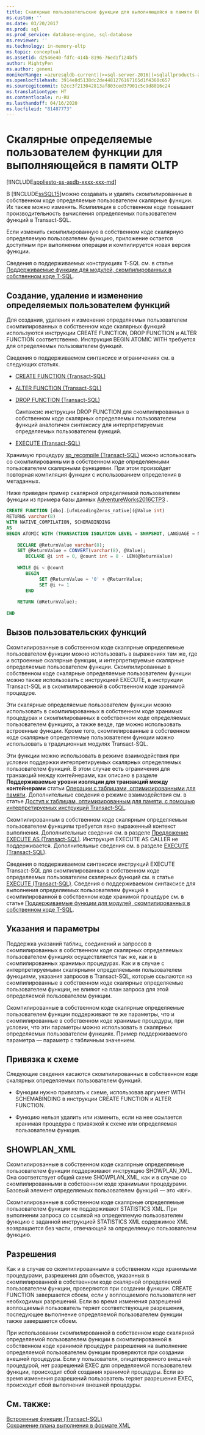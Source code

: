 ```yaml
---
title: Скалярные пользовательские функции для выполняющейся в памяти OLTP | Документация Майкрософт
ms.custom: ''
ms.date: 03/20/2017
ms.prod: sql
ms.prod_service: database-engine, sql-database
ms.reviewer: ''
ms.technology: in-memory-oltp
ms.topic: conceptual
ms.assetid: d2546e40-fdfc-414b-8196-76ed1f124bf5
author: MightyPen
ms.author: genemi
monikerRange: =azuresqldb-current||>=sql-server-2016||=sqlallproducts-allversions||>=sql-server-linux-2017||=azuresqldb-mi-current
ms.openlocfilehash: 3914e8d5138dc2de4481276167165d1f4360c657
ms.sourcegitcommit: b2cc3f213042813af803ced37901c5c9d8016c24
ms.translationtype: HT
ms.contentlocale: ru-RU
ms.lasthandoff: 04/16/2020
ms.locfileid: "81487773"
---
```

# <a name="scalar-user-defined-functions-for-in-memory-oltp"></a>Скалярные определяемые пользователем функции для выполняющейся в памяти OLTP
[!INCLUDE[appliesto-ss-asdb-xxxx-xxx-md](../../includes/appliesto-ss-asdb-xxxx-xxx-md.md)]

  В [!INCLUDE[ssSQL15](../../includes/sssql15-md.md)]можно создавать и удалять скомпилированные в собственном коде определяемые пользователем скалярные функции. Их также можно изменять. Компиляция в собственном коде повышает производительность вычисления определяемых пользователем функций в Transact-SQL.  
  
 Если изменить скомпилированную в собственном коде скалярную определяемую пользователем функцию, приложение остается доступным при выполнении операции и компилируется новая версия функции.  
  
 Сведения о поддерживаемых конструкциях T-SQL см. в статье [Поддерживаемые функции для модулей, скомпилированных в собственном коде T-SQL](../../relational-databases/in-memory-oltp/supported-features-for-natively-compiled-t-sql-modules.md).  
  
## <a name="creating-dropping-and-altering-user-defined-functions"></a>Создание, удаление и изменение определяемых пользователем функций  
 Для создания, удаления и изменения определяемых пользователем скомпилированных в собственном коде скалярных функций используются инструкции CREATE FUNCTION, DROP FUNCTION и ALTER FUNCTION соответственно. Инструкция BEGIN ATOMIC WITH требуется для определяемых пользователем функций.  
  
 Сведения о поддерживаемом синтаксисе и ограничениях см. в следующих статьях.  
  
-   [CREATE FUNCTION (Transact-SQL)](../../t-sql/statements/create-function-transact-sql.md)  
  
-   [ALTER FUNCTION (Transact-SQL)](../../t-sql/statements/alter-function-transact-sql.md)  
  
-   [DROP FUNCTION (Transact-SQL)](../../t-sql/statements/drop-function-transact-sql.md)  
  
     Синтаксис инструкции DROP FUNCTION для скомпилированных в собственном коде скалярных определяемых пользователем функций аналогичен синтаксису для интерпретируемых определяемых пользователем функций.  
  
-   [EXECUTE (Transact-SQL)](../../t-sql/language-elements/execute-transact-sql.md)  
  
 Хранимую процедуру [sp_recompile (Transact-SQL)](../../relational-databases/system-stored-procedures/sp-recompile-transact-sql.md) можно использовать со скомпилированными в собственном коде определяемыми пользователем скалярными функциями. При этом произойдет повторная компиляция функции с использованием определения в метаданных.  
  
 Ниже приведен пример скалярной определяемой пользователем функции из примера базы данных [AdventureWorks2016CTP3](https://github.com/microsoft/sql-server-samples/releases/tag/adventureworks) .  
  
```sql  
CREATE FUNCTION [dbo].[ufnLeadingZeros_native](@Value int)   
RETURNS varchar(8)   
WITH NATIVE_COMPILATION, SCHEMABINDING  
AS   
BEGIN ATOMIC WITH (TRANSACTION ISOLATION LEVEL = SNAPSHOT, LANGUAGE = N'English')  
  
    DECLARE @ReturnValue varchar(8);  
    SET @ReturnValue = CONVERT(varchar(8), @Value);  
       DECLARE @i int = 0, @count int = 8 - LEN(@ReturnValue)  
  
    WHILE @i < @count  
       BEGIN  
            SET @ReturnValue = '0' + @ReturnValue;  
            SET @i += 1  
       END  
  
    RETURN (@ReturnValue);  
  
END  
```  
  
## <a name="calling-user-defined-functions"></a>Вызов пользовательских функций  
 Скомпилированные в собственном коде скалярные определяемые пользователем функции можно использовать в выражениях там же, где и встроенные скалярные функции, и интерпретируемые скалярные определяемые пользователем функции. Скомпилированные в собственном коде скалярные определяемые пользователем функции можно также использовать с инструкцией EXECUTE, в инструкции Transact-SQL и в скомпилированной в собственном коде хранимой процедуре.  
  
 Эти скалярные определяемые пользователем функции можно использовать в скомпилированных в собственном коде хранимых процедурах и скомпилированных в собственном коде определяемых пользователем функциях, а также везде, где можно использовать встроенные функции. Кроме того, скомпилированные в собственном коде скалярные определяемые пользователем функции можно использовать в традиционных модулях Transact-SQL.  
  
 Эти функции можно использовать в режиме взаимодействия при условии поддержки интерпретируемых скалярных определяемых пользователем функций. В этом случае есть ограничения для транзакций между контейнерами, как описано в разделе **Поддерживаемые уровни изоляции для транзакций между контейнерами** статьи [Операции с таблицами, оптимизированными для памяти](../../relational-databases/in-memory-oltp/transactions-with-memory-optimized-tables.md). Дополнительные сведения о режиме взаимодействия см. в статье [Доступ к таблицам, оптимизированным для памяти, с помощью интерпретируемых инструкций Transact-SQL](../../relational-databases/in-memory-oltp/accessing-memory-optimized-tables-using-interpreted-transact-sql.md).  
  
 Скомпилированным в собственном коде скалярным определяемым пользователем функциям требуется явно выраженный контекст выполнения. Дополнительные сведения см. в разделе [Предложение EXECUTE AS (Transact-SQL)](../../t-sql/statements/execute-as-clause-transact-sql.md). Инструкция EXECUTE AS CALLER не поддерживается. Дополнительные сведения см. в разделе [EXECUTE (Transact-SQL)](../../t-sql/language-elements/execute-transact-sql.md).  
  
 Сведения о поддерживаемом синтаксисе инструкций EXECUTE Transact-SQL для скомпилированных в собственном коде определяемых пользователем скалярных функций см. в статье [EXECUTE (Transact-SQL)](../../t-sql/language-elements/execute-transact-sql.md). Сведения о поддерживаемом синтаксисе для выполнения определяемых пользователем функций в скомпилированной в собственном коде хранимой процедуре см. в статье [Поддерживаемые функции для модулей, скомпилированных в собственном коде T-SQL](../../relational-databases/in-memory-oltp/supported-features-for-natively-compiled-t-sql-modules.md).  
  
## <a name="hints-and-parameters"></a>Указания и параметры  
 Поддержка указаний таблиц, соединений и запросов в скомпилированных в собственном коде скалярных определяемых пользователем функциях осуществляется так же, как и в скомпилированных хранимых процедурах. Как и в случае с интерпретируемыми скалярными определяемыми пользователем функциями, указания запросов в Transact-SQL, которые ссылаются на скомпилированные в собственном коде скалярные определяемые пользователем функции, не влияют на план запроса для этой определяемой пользователем функции.  
  
 Скомпилированные в собственном коде скалярные определяемые пользователем функции поддерживают те же параметры, что и скомпилированные в собственном коде хранимые процедуры, при условии, что эти параметры можно использовать в скалярных определяемых пользователем функциях. Пример поддерживаемого параметра — параметр с табличным значением.  
  
## <a name="schema-bound"></a>Привязка к схеме  
 Следующие сведения касаются скомпилированных в собственном коде скалярных определяемых пользователем функций.  
  
-   Функции нужно привязать к схеме, использовав аргумент WITH SCHEMABINDING в инструкции CREATE FUNCTION и ALTER FUNCTION.  
  
-   Функцию нельзя удалить или изменить, если на нее ссылается хранимая процедура с привязкой к схеме или определяемая пользователем функция.  
  
## <a name="showplan_xml"></a>SHOWPLAN_XML  
 Скомпилированные в собственном коде скалярные определяемые пользователем функции поддерживают инструкцию SHOWPLAN_XML. Она соответствует общей схеме SHOWPLAN_XML, как и в случае со скомпилированными в собственном коде хранимыми процедурами. Базовый элемент определяемых пользователем функций — это `<UDF>`.  
  
 Скомпилированные в собственном коде скалярные определяемые пользователем функции не поддерживают STATISTICS XML. При выполнении запроса со ссылкой на определяемую пользователем функцию с заданной инструкцией STATISTICS XML содержимое XML возвращается без части, отвечающей за определяемую пользователем функцию.  
  
## <a name="permissions"></a>Разрешения  
 Как и в случае со скомпилированными в собственном коде хранимыми процедурами, разрешения для объектов, указанных в скомпилированной в собственном коде скалярной определяемой пользователем функции, проверяются при создании функции. CREATE FUNCTION завершается сбоем, если у воплощаемого пользователя нет необходимых разрешений. Если во время изменения разрешений воплощаемый пользователь теряет соответствующие разрешения, последующее выполнение определяемой пользователем функции также завершается сбоем.  
  
 При использовании скомпилированной в собственном коде скалярной определяемой пользователем функции в скомпилированной в собственном коде хранимой процедуре разрешения на выполнение определяемой пользователем функции проверяются при создании внешней процедуры. Если у пользователя, олицетворенного внешней процедурой, нет разрешений EXEC для определяемой пользователем функции, происходит сбой создания хранимой процедуры. Если во время изменения разрешений пользователь теряет разрешения EXEC, происходит сбой выполнения внешней процедуры.  
  
## <a name="see-also"></a>См. также:  
 [Встроенные функции (Transact-SQL)](~/t-sql/functions/functions.md)   
 [Сохранение плана выполнения в формате XML](../../relational-databases/performance/save-an-execution-plan-in-xml-format.md)  
  
  
